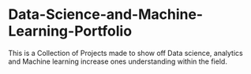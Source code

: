 # Data-Science-and-Machine-Learning-Portfolio
This is a Collection of Projects made to show off Data science, analytics and Machine learning increase ones understanding within the field.
